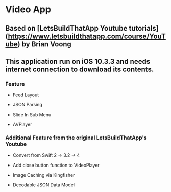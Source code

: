 #  Video App

##  Based on [LetsBuildThatApp Youtube tutorials] (https://www.letsbuildthatapp.com/course/YouTube) by Brian Voong

##  This application run on iOS 10.3.3 and needs internet connection to download its contents.

### Feature

- Feed Layout

- JSON Parsing

- Slide In Sub Menu

- AVPlayer

### Additional Feature from the original LetsBuildThatApp's Youtube

- Convert from Swift 2 -> 3.2 -> 4

- Add close button function to VideoPlayer

- Image Caching via Kingfisher

- Decodable JSON Data Model
